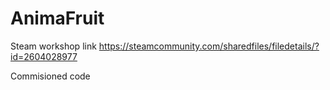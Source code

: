 # AnimaFruit
Steam workshop link
https://steamcommunity.com/sharedfiles/filedetails/?id=2604028977

Commisioned code
